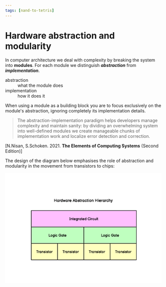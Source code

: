```yaml
---
tags: [nand-to-tetris]
---
```


# Hardware abstraction and modularity

In computer architecture we deal with complexity by breaking the system into
**modules**. For each module we distinguish **_abstraction_** from
**_implementation_**.

<dl>
  <dt>abstraction</dt>
  <dd>what the module does</dd>
  <dt>implementation</dt>
  <dd>how it does it</dd>
</dl>

When using a module as a building block you are to focus exclusively on the
module's abstraction, ignoring completely its implementation details.

> The abstraction-implementation paradigm helps developers manage complexity and
> maintain sanity: by dividing an overwhelming system into well-defined modules
> we create manageable chunks of implementation work and localize error
> detection and correction.

[N.Nisan, S.Schoken. 2021. **The Elements of Computing Systems** (Second
Edition)]

The design of the diagram below emphasises the role of abstraction and
modularity in the movement from transistors to chips:

![](/img/hardware-abstraction-hierarchy.png)
